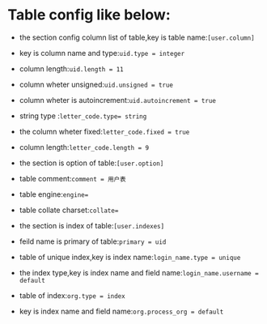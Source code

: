 # Table config like below:
* the section config column list of table,key is table name:`[user.column]`
* key is column name and type:`uid.type = integer`
* column length:`uid.length = 11`
* column wheter unsigned:`uid.unsigned = true`
* column wheter is autoincrement:`uid.autoincrement = true`
* string type :`letter_code.type= string`
* the column wheter fixed:`letter_code.fixed = true`
* column length:`letter_code.length = 9`

* the section is option of table:`[user.option]`
* table comment:`comment = 用户表`
* table engine:`engine=`
* table collate charset:`collate=`

* the section is index of table:`[user.indexes]`
* feild name is primary of table:`primary = uid`
* table of unique index,key is index name:`login_name.type = unique`
* the index type,key is index name and field name:`login_name.username = default`
* table of index:`org.type = index`
* key is index name and field name:`org.process_org = default`